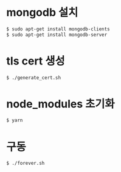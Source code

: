 # mongodb 설치
  ```bash
  $ sudo apt-get install mongodb-clients
  $ sudo apt-get install mongodb-server
  ```

# tls cert 생성
  ```bash
  $ ./generate_cert.sh
  ```

# node_modules 초기화
  ```bash
  $ yarn
  ```

# 구동
  ```bash
  $ ./forever.sh
  ```
